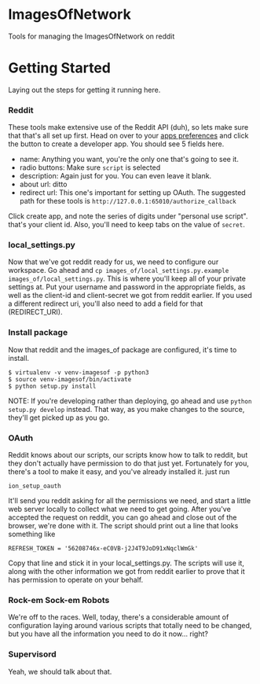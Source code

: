 # ImagesOfNetwork

Tools for managing the ImagesOfNetwork on reddit

# Getting Started

Laying out the steps for getting it running here.

### Reddit

These tools make extensive use of the Reddit API (duh), so lets make sure that
that's all set up first. Head on over to your
[apps preferences](https://www.reddit.com/prefs/apps/) and click the
button to create a developer app. You should see 5 fields here.

- name: Anything you want, you're the only one that's going to see it.
- radio buttons: Make sure `script` is selected
- description: Again just for you. You can even leave it blank.
- about url: ditto
- redirect url: This one's important for setting up OAuth. The suggested
  path for these tools is `http://127.0.0.1:65010/authorize_callback`

Click create app, and note the series of digits under "personal use script".
that's your client id. Also, you'll need to keep tabs on the value of `secret`.

### local\_settings.py

Now that we've got reddit ready for us, we need to configure our workspace.
Go ahead and `cp images_of/local_settings.py.example images_of/local_settings.py`.
This is where you'll keep all of your private settings at. Put your username and
password in the appropriate fields, as well as the client-id and client-secret
we got from reddit earlier. If you used a different redirect uri, you'll also need
to add a field for that (REDIRECT\_URI).

### Install package

Now that reddit and the images\_of package are configured, it's time to install.

```
$ virtualenv -v venv-imagesof -p python3
$ source venv-imagesof/bin/activate
$ python setup.py install
```

NOTE: If you're developing rather than deploying, go ahead and use `python setup.py develop`
instead. That way, as you make changes to the source, they'll get picked up as you go.

### OAuth

Reddit knows about our scripts, our scripts know how to talk to reddit, but they don't
actually have permission to do that just yet. Fortunately for you, there's a tool to make
it easy, and you've already installed it. just run

```
ion_setup_oauth
```

It'll send you reddit asking for all the permissions we need, and start a little
web server locally to collect what we need to get going. After you've accepted the
request on reddit, you can go ahead and close out of the browser, we're done with it.
The script should print out a line that looks something like

```
REFRESH_TOKEN = '56208746x-eC0VB-j2J4T9JoD91xNqclWmGk'
```

Copy that line and stick it in your local\_settings.py. The scripts will use it, along
with the other information we got from reddit earlier to prove that it has permission
to operate on your behalf.

### Rock-em Sock-em Robots

We're off to the races. Well, today, there's a considerable amount of configuration
laying around various scripts that totally need to be changed, but you have all the
information you need to do it now... right?

### Supervisord

Yeah, we should talk about that.
